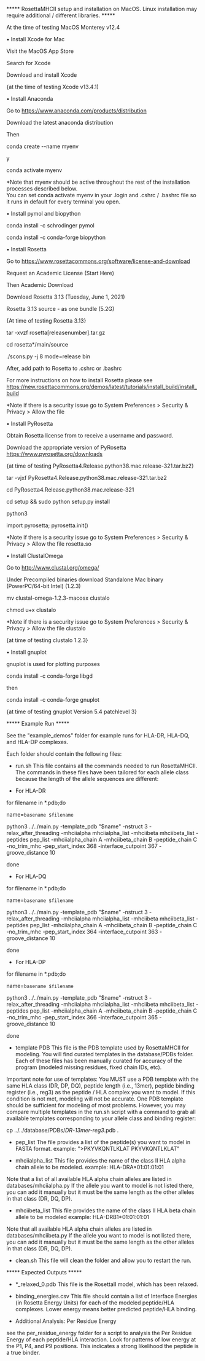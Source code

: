***** RosettaMHCII setup and installation on MacOS. Linux installation may require additional / different libraries. *****  

At the time of testing MacOS Monterey v12.4

•    Install Xcode for Mac

Visit the MacOS App Store

Search for Xcode

Download and install Xcode 

{at the time of testing Xcode v13.4.1)

•    Install Anaconda

Go to https://www.anaconda.com/products/distribution 

Download the latest anaconda distribution

Then 

conda create --name myenv

y

conda activate myenv

*Note that myenv should be active throughout the rest of the installation processes described below.  
You can set conda activate myenv in your .login and .cshrc / .bashrc file so it runs in default for every terminal you open.

•    Install pymol and biopython

conda install -c schrodinger pymol

conda install -c conda-forge biopython

•    Install Rosetta

Go to https://www.rosettacommons.org/software/license-and-download

Request an Academic License (Start Here)

Then Academic Download

Download Rosetta 3.13 (Tuesday, June 1, 2021)

Rosetta 3.13 source - as one bundle (5.2G)

{At time of testing Rosetta 3.13}

tar -xvzf rosetta[releasenumber].tar.gz

cd rosetta*/main/source

./scons.py -j 8 mode=release bin

After, add path to Rosetta to .cshrc or .bashrc

For more instructions on how to install Rosetta please see https://new.rosettacommons.org/demos/latest/tutorials/install_build/install_build 

*Note if there is a security issue go to System Preferences > Security & Privacy > Allow the file

•    Install PyRosetta

Obtain Rosetta license from to receive a username and password.

Download the appropriate version of PyRosetta
https://www.pyrosetta.org/downloads 

{at time of testing PyRosetta4.Release.python38.mac.release-321.tar.bz2}

tar -vjxf PyRosetta4.Release.python38.mac.release-321.tar.bz2

cd PyRosetta4.Release.python38.mac.release-321

cd setup && sudo python setup.py install

python3

import pyrosetta; pyrosetta.init()

*Note if there is a security issue go to System Preferences > Security & Privacy > Allow the file rosetta.so

•    Install ClustalOmega

Go to http://www.clustal.org/omega/ 

Under Precompiled binaries 
download Standalone Mac binary (PowerPC/64-bit Intel) (1.2.3)

mv clustal-omega-1.2.3-macosx clustalo

chmod u+x clustalo

*Note if there is a security issue go to System Preferences > Security & Privacy > Allow the file clustalo

{at time of testing clustalo 1.2.3}

•    Install gnuplot

gnuplot is used for plotting purposes

conda install -c conda-forge libgd 

then

conda install -c conda-forge gnuplot

{at time of testing gnuplot Version 5.4 patchlevel 3}

***** Example Run ***** 

See the "example_demos" folder for example runs for HLA-DR, HLA-DQ, and HLA-DP complexes.

Each folder should contain the following files:

- run.sh
This file contains all the commands needed to run RosettaMHCII. 
The commands in these files have been tailored for each allele class because the length of the allele sequences are different:

* For HLA-DR

for filename in *.pdb;do

name=`basename $filename`

python3 ../../main.py -template_pdb "$name" -nstruct 3 -relax_after_threading -mhciialpha mhciialpha_list -mhciibeta mhciibeta_list -peptides pep_list -mhciialpha_chain A -mhciibeta_chain B -peptide_chain C -no_trim_mhc -pep_start_index 368 -interface_cutpoint 367 -groove_distance 10

done


* For HLA-DQ


for filename in *.pdb;do

name=`basename $filename`

python3 ../../main.py -template_pdb "$name" -nstruct 3 -relax_after_threading -mhciialpha mhciialpha_list -mhciibeta mhciibeta_list -peptides pep_list -mhciialpha_chain A -mhciibeta_chain B -peptide_chain C -no_trim_mhc -pep_start_index 364 -interface_cutpoint 363 -groove_distance 10

done



* For HLA-DP


for filename in *.pdb;do

name=`basename $filename`

python3 ../../main.py -template_pdb "$name" -nstruct 3 -relax_after_threading -mhciialpha mhciialpha_list -mhciibeta mhciibeta_list -peptides pep_list -mhciialpha_chain A -mhciibeta_chain B -peptide_chain C -no_trim_mhc -pep_start_index 366 -interface_cutpoint 365 -groove_distance 10

done


- template PDB
This file is the PDB template used by RosettaMHCII for modeling.
You will find curated templates in the database/PDBs folder. Each of these files has been manually curated for accuracy of the program (modeled missing residues, fixed chain IDs, etc).

Important note for use of templates:
You MUST use a PDB template with the same HLA class (DR, DP, DQ), peptide length (i.e., 13mer), peptide binding register (i.e., reg3) as the peptide / HLA complex you want to model. If this condition is not met, modeling will not be accurate.
One PDB template should be sufficient for modeling of most problems. However, you may compare multiple templates in the run.sh script with a command to grab all available templates corresponding to your allele class and binding register:

cp ../../database/PDBs/*DR-13mer-reg3*.pdb .

- pep_list
The file provides a list of the peptide(s) you want to model in FASTA format.
example:
">PKYVKQNTLKLAT
PKYVKQNTLKLAT"

- mhciialpha_list
This file provides the name of the class II HLA alpha chain allele to be modeled.
example:
HLA-DRA*01:01:01:01

Note that a list of all available HLA alpha chain alleles are listed in databases/mhciialpha.py
If the allele you want to model is not listed there, you can add it manually but it must be the same length as the other alleles in that class (DR, DQ, DP).

- mhciibeta_list
This file provides the name of the class II HLA beta chain allele to be modeled
example:
HLA-DRB1*01:01:01:01

Note that all available HLA alpha chain alleles are listed in databases/mhciibeta.py
If the allele you want to model is not listed there, you can add it manually but it must be the same length as the other alleles in that class (DR, DQ, DP).

- clean.sh
This file will clean the folder and allow you to restart the run.

***** Expected Outputs ***** 

- *_relaxed_0.pdb
This file is the RosettaII model, which has been relaxed. 

- binding_energies.csv
This file should contain a list of Interface Energies (in Rosetta Energy Units) for each of the modeled peptide/HLA complexes.
Lower energy means better predicted peptide/HLA binding.

- Additional Analysis: Per Residue Energy

see the per_residue_energy folder for a script to analysis the Per Residue Energy of each peptide/HLA interaction.
Look for patterns of low energy at the P1, P4, and P9 positions. This indicates a strong likelihood the peptide is a true binder.
